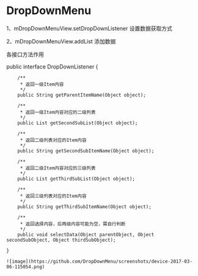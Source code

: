 # DropDownMenu


1、mDropDownMenuView.setDropDownListener 设置数据获取方式

2、mDropDownMenuView.addList 添加数据


各接口方法作用

public interface DropDownListener {

        /**
         * 返回一级Item内容
         */
        public String getParentItemName(Object object);

        /**
         * 返回一级Item内容对应的二级列表
         */
        public List getSecondSubList(Object object);

        /**
         * 返回二级列表对应的Item内容
         */
        public String getSecondSubItemName(Object object);

        /**
         * 返回二级Item内容对应的三级列表
         */
        public List getThirdSubList(Object object);

        /**
         * 返回三级列表对应的Item内容
         */
        public String getThirdSubItemName(Object object);

        /**
         * 返回选择内容，后两级内容可能为空，需自行判断
         */
        public void selectData(Object parentObject, Object secondSubObject, Object thirdSubObject);

    }

    ![image](https://github.com/DropDownMenu/screenshots/device-2017-03-06-115054.png)
